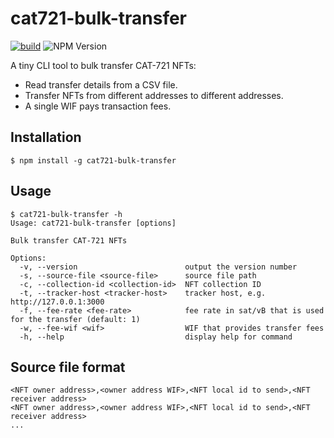 # cat721-bulk-transfer

[![build](https://github.com/gitzhou/cat721-bulk-transfer/actions/workflows/build.yml/badge.svg)](https://github.com/gitzhou/cat721-bulk-transfer/actions/workflows/build.yml)
![NPM Version](https://img.shields.io/npm/v/cat721-bulk-transfer)

A tiny CLI tool to bulk transfer CAT-721 NFTs:

- Read transfer details from a CSV file.
- Transfer NFTs from different addresses to different addresses.
- A single WIF pays transaction fees.

## Installation

```
$ npm install -g cat721-bulk-transfer
```

## Usage

```
$ cat721-bulk-transfer -h
Usage: cat721-bulk-transfer [options]

Bulk transfer CAT-721 NFTs

Options:
  -v, --version                        output the version number
  -s, --source-file <source-file>      source file path
  -c, --collection-id <collection-id>  NFT collection ID
  -t, --tracker-host <tracker-host>    tracker host, e.g. http://127.0.0.1:3000
  -f, --fee-rate <fee-rate>            fee rate in sat/vB that is used for the transfer (default: 1)
  -w, --fee-wif <wif>                  WIF that provides transfer fees
  -h, --help                           display help for command
```

## Source file format

```
<NFT owner address>,<owner address WIF>,<NFT local id to send>,<NFT receiver address>
<NFT owner address>,<owner address WIF>,<NFT local id to send>,<NFT receiver address>
...
```
